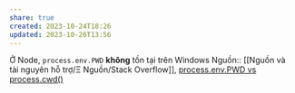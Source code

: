 ```yaml
---
share: true
created: 2023-10-24T18:26
updated: 2023-10-26T13:56
---
```

Ở Node, `process.env.PWD` **không** tồn tại trên Windows
Nguồn:: [[Nguồn và tài nguyên hỗ trợ/Ξ Nguồn/Stack Overflow]], [process.env.PWD vs process.cwd()](https://stackoverflow.com/a/31436403/3416774)